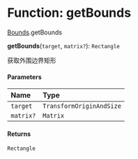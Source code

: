 # Function: getBounds

[Bounds](/en/auto-docs/playground-react/modules/Bounds.md).getBounds

**getBounds**(`target`, `matrix?`): `Rectangle`

获取外围边界矩形

#### Parameters

| Name | Type |
| :------ | :------ |
| `target` | `TransformOriginAndSize` |
| `matrix?` | `Matrix` |

#### Returns

`Rectangle`

